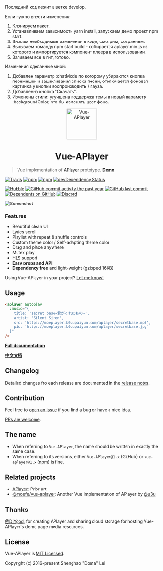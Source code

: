 <p> 
  Последний код лежит в ветке develop.
  
  Если нужно внести изменения:
  
  1. Клонируем пакет.
  2. Устанавливаем зависимости yarn install, запускаем демо проект npm start.
  3. Вносим необходимые изменения в коде, смотрим, сохраняем.
  4. Вызываем команду npm start build - собирается aplayer.min.js из которого и импортируется компонент плеера в использовании.
  5. Заливаем все в гит, готово.
  
  
  Изменения сделанные мной:
  1. Добавлен параметр  :chatMode по которому убираются кнопка перемешки и зацикливания списка песен, отключается фоновая картинка у кнопки воспроизводить / пауза.
  2. Добавленна кнопка "Скачать".
  3. Изменены стили: улучшена поддержка темы и новый параметр :backgroundColor, что бы изменять цвет фона.
</p>

<p align="center">
<img src="https://github.com/SevenOutman/vue-aplayer/blob/develop/src/assets/vue-aplayer-round.png" alt="Vue-APlayer" width="100">
</p>
<h1 align="center">Vue-APlayer</h1>

> Vue implementation of [APlayer](https://github.com/MoePlayer/APlayer) prototype.
[**Demo**](https://sevenoutman.github.io/vue-aplayer)


[![Travis](https://img.shields.io/travis/SevenOutman/vue-aplayer.svg?style=flat-square)](https://travis-ci.org/SevenOutman/vue-aplayer)
[![npm](https://img.shields.io/npm/v/vue-aplayer.svg?style=flat-square)](https://www.npmjs.com/package/vue-aplayer)
[![npm](https://img.shields.io/npm/dt/vue-aplayer.svg?style=flat-square)](https://www.npmjs.com/package/vue-aplayer)
[![devDependency Status](https://img.shields.io/david/dev/SevenOutman/vue-aplayer.svg?style=flat-square)](https://david-dm.org/SevenOutman/vue-aplayer#info=devDependencies)

[![Hubble](https://img.shields.io/badge/since-2016-409eff.svg?style=flat-square)](https://hubble.js.org/#/?owner=SevenOutman&repo=vue-aplayer&start)
[![GitHub commit activity the past year](https://img.shields.io/github/commit-activity/y/SevenOutman/vue-aplayer.svg?style=flat-square)](https://github.com/SevenOutman/vue-aplayer/commits/develop)
[![GitHub last commit](https://img.shields.io/github/last-commit/SevenOutman/vue-aplayer/develop.svg?style=flat-square)](https://github.com/SevenOutman/vue-aplayer/commits/develop)
[![Dependents on GitHub](https://img.shields.io/badge/Dependents-200+-FF53A1.svg?style=flat-square)](https://github.com/SevenOutman/vue-aplayer/network/dependents?dependent_type=REPOSITORY)
[![Discord](https://img.shields.io/badge/Discord-Join%20chat%20%E2%86%92-738bd7.svg?style=flat-square)](https://discord.gg/e3SeMJE)

![Screenshot](https://i.loli.net/2018/05/26/5b0912ce2e250.png)


### Features
- Beautiful clean UI
- Lyrics scroll
- Playlist with repeat & shuffle controls
- Custom theme color / Self-adapting theme color
- Drag and place anywhere
- Mutex play
- HLS support
- **Easy props and API**
- **Dependency free** and light-weight (gzipped 16KB)

Using Vue-APlayer in your project? [Let me know!](https://github.com/SevenOutman/vue-aplayer/issues/26)


## Usage

```HTML
<aplayer autoplay
  :music="{
    title: 'secret base~君がくれたもの~',
    artist: 'Silent Siren',
    src: 'https://moeplayer.b0.upaiyun.com/aplayer/secretbase.mp3',
    pic: 'https://moeplayer.b0.upaiyun.com/aplayer/secretbase.jpg'
  }"
/>
```
 [**Full documentation**](https://github.com/SevenOutman/vue-aplayer/blob/develop/docs/README.md)

 [**中文文档**](https://github.com/SevenOutman/vue-aplayer/blob/develop/docs/README.zh-CN.md)


## Changelog

Detailed changes fro each release are documented in the [release notes](https://github.com/SevenOutman/vue-aplayer/releases).


## Contribution

Feel free to [open an issue](https://github.com/SevenOutman/vue-aplayer/issues) if you find a bug or have a nice idea.

[PRs are welcome](https://github.com/SevenOutman/vue-aplayer/blob/master/docs/README.md#contribute).


## The name

- When referring to `Vue-APlayer`, the name should be written in exactly the same case.
- When referring to its versions, either `Vue-APlayer@1.x` (GitHub) or `vue-aplayer@1.x` (npm) is fine.


## Related projects

- [APlayer](https://github.com/MoePlayer/APlayer): Prior art
- [@moefe/vue-aplayer](https://github.com/MoePlayer/vue-aplayer): Another Vue implementation of APlayer by [@u3u](https://github.com/u3u)


## Thanks

[@DIYgod](https://github.com/DIYgod), for creating APlayer and sharing cloud storage for hosting Vue-APlayer's demo page media resources.


## License

Vue-APlayer is [MIT Licensed](https://github.com/SevenOutman/vue-aplayer/blob/master/LICENSE). 

Copyright (c) 2016-present Shenghao "Doma" Lei

